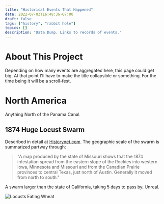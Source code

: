 ```yaml
---
title: "Historical Events That Happened"
date: 2022-07-03T16:48:36-07:00
draft: false
tags: ["history", "rabbit hole"]
topics: []
description: "Data Dump. Links to records of events."
---
```


# About This Project
Depending on how many events are aggregated here, this page could get big. At that point I'll have to make the title collapsible or something. For the time being it will be a scroll-fest.

# North America
Anything North of the Panama Canal.

## 1874 Huge Locust Swarm
Described in detail at [Historynet.com][1]. The geographic scale of the swarm is summarized partway through:

>"A map produced by the state of Missouri shows that the 1874 infestation spread from the eastern slope of the Rockies into western Iowa, Minnesota and Missouri and from the Canadian Prairie provinces to central Texas, just north of Austin. Generally it moved from north to south."

A swarm larger than the state of California, taking 5 days to pass by. Unreal.  

![Locusts Eating Wheat][2]


[1]: https://www.historynet.com/1874-the-year-of-the-locust/
[2]: /img/locusts_wheat.jpg
